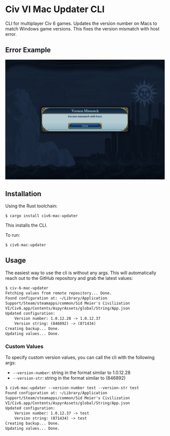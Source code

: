 # Civ VI Mac Updater CLI
CLI for multiplayer Civ 6 games. Updates the version number on Macs to match Windows game versions. This fixes the version mismatch with host error.

## Error Example
![error example](./docs/images/example_error.png)

## Installation

Using the Rust toolchain:
```console
$ cargo install civ6-mac-updater
```

This installs the CLI.

To run:
```console
$ civ6-mac-updater
```

## Usage
The easiest way to use the cli is without any args. This will automatically reach out to the GitHub repository and grab the latest values: 
```console
$ civ-6-mac-updater
Fetching values from remote repository... Done.
Found configuration at: ~/Library/Application Support/Steam/steamapps/common/Sid Meier's Civilization VI/Civ6.app/Contents/AspyrAssets/global/String/App.json
Updated configuration:
	Version number: 1.0.12.28 -> 1.0.12.37
	Version string: (846892) -> (871434)
Creating backup... Done.
Updating values... Done.
```

### Custom Values
To specify custom version values, you can call the cli with the following args:
- `--version-number`: string in the format similar to 1.0.12.28
- `--version-str`: string in the format similar to (846892)

```console
$ civ6-mac-updater --version-number test --version-str test
Found configuration at: ~/Library/Application Support/Steam/steamapps/common/Sid Meier's Civilization VI/Civ6.app/Contents/AspyrAssets/global/String/App.json
Updated configuration:
	Version number: 1.0.12.37 -> test
	Version string: (871434) -> test
Creating backup... Done.
Updating values... Done.
```